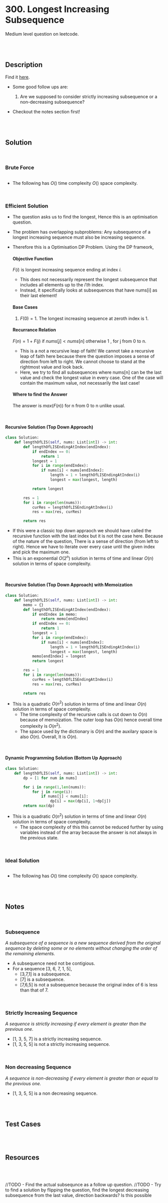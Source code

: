 # 300. Longest Increasing Subsequence

Medium level question on leetcode.

<br>
<br>

## Description

Find it [here](https://leetcode.com/problems/longest-increasing-subsequence/description/).

- Some good follow ups are:

  1. Are we supposed to consider strictly increasing subsequence or a non-decreasing subsequence?

- Checkout the notes section first!

<br>
<br>

## Solution

<br>

### Brute Force

```py

```

- The following has $O()$ time complexity $O()$ space complexity.

<br>

### Efficient Solution

- The question asks us to find the longest, Hence this is an optimisation question.
- The problem has overlapping subproblems: Any subsequence of a longest increasing sequence must also be increasing sequence.
- Therefore this is a Optimisation DP Problem. Using the DP frameork,

  #### Objective Function

  $F(i)$ is longest increasing sequence ending at index $i$.

  - This does not necessarily represent the longest subsequence that includes all elements up to the $i'th$ index.
  - Instead, it specifically looks at subsequences that have nums[i] as their last element!

  #### Base Cases

  1. $F(0) = 1$. The longest increasing sequence at zeroth index is 1.

  #### Recurrance Relation

  $F(n) = 1+F(j)$ if $nums[j]<nums[n]$ otherwise 1 , for j from 0 to n.

  - This is a not a recursive leap of faith! We cannot take a recursive leap of faith here because there the question imposes a sense of direction from left to right. We cannot choose to stand at the rightmost value and look back.
  - Here, we try to find all subsequences where nums[n] can be the last value and check the longest value in every case. One of the case will contain the maximum value, not necessarily the last case!

  #### Where to find the Answer

  The answer is $max(F(n))$ for n from 0 to n unlike usual.

<br>

#### Recursive Solution (Top Down Approach)

```py
class Solution:
    def lengthOfLIS(self, nums: List[int]) -> int:
        def lengthOfLISEndingAtIndex(endIndex):
            if endIndex == 0:
                return 1
            longest = 1
            for i in range(endIndex):
                if nums[i] < nums[endIndex]:
                    length = 1 + lengthOfLISEndingAtIndex(i)
                    longest = max(longest, length)

            return longest

        res = 1
        for i in range(len(nums)):
            curRes = lengthOfLISEndingAtIndex(i)
            res = max(res, curRes)

        return res
```

- If this were a classic top down appraoch we should have called the recursive function with the last index but it is not the case here. Because of the nature of the question, There is a sense of direction (from left to right). Hence we have to iterate over every case until the given index and pick the maximum one.
- This is an exponential $O(2^n)$ solution in terms of time and linear $O(n)$ solution in terms of space complexity.

<br>

#### Recursive Solution (Top Down Approach) with Memoization

```py
class Solution:
    def lengthOfLIS(self, nums: List[int]) -> int:
        memo = {}
        def lengthOfLISEndingAtIndex(endIndex):
            if endIndex in memo:
                return memo[endIndex]
            if endIndex == 0:
                return 1
            longest = 1
            for i in range(endIndex):
                if nums[i] < nums[endIndex]:
                    length = 1 + lengthOfLISEndingAtIndex(i)
                    longest = max(longest, length)
            memo[endIndex] = longest
            return longest

        res = 1
        for i in range(len(nums)):
            curRes = lengthOfLISEndingAtIndex(i)
            res = max(res, curRes)

        return res
```

- This is a quadratic $O(n^2)$ solution in terms of time and linear $O(n)$ solution in terms of space complexity.
  - The time complexity of the recursive calls is cut down to $O(n)$ because of memoization. The outer loop has $O(n)$ hence overall time complexity is $O(n^2)$.
  - The space used by the dictionary is $O(n)$ and the auxilary space is also $O(n)$. Overall, It is $O(n)$.

<br>

#### Dynamic Programming Solution (Bottom Up Approach)

```py
class Solution:
    def lengthOfLIS(self, nums: List[int]) -> int:
        dp = [1 for num in nums]

        for i in range(1,len(nums)):
            for j in range(i):
                if nums[j] < nums[i]:
                    dp[i] = max(dp[i], 1+dp[j])
        return max(dp)
```

- This is a quadratic $O(n^2)$ solution in terms of time and linear $O(n)$ solution in terms of space complexity.
  - The space complexity of this this cannot be reduced further by using variables instead of the array because the answer is not always in the previous state.

<br>

### Ideal Solution

```py

```

- The following has $O()$ time complexity $O()$ space complexity.

<br>
<br>

## Notes

<br>

### Subsequence

_A subsequence of a sequence is a new sequence derived from the original sequence by deleting some or no elements without changing the order of the remaining elements._

- A subsequence need not be contigious.
- For a sequence [3, 6, 7, 1, 5],
  - [3,7,1] is a subsequence.
  - [7] is a subsequence.
  - [7,6,5] is not a subsequence because the original index of 6 is less than that of 7.

<br>

### Strictly Increasing Sequence

_A sequence is strictly increasing if every element is greater than the previous one._

- [1, 3, 5, 7] is a strictly increasing sequence.
- [1, 3, 5, 5] is not a strictly increasing sequence.

<br>

### Non decreasing Sequence

_A sequence is non-decreasing if every element is greater than or equal to the previous one._

- [1, 3, 5, 5] is a non decreasing sequence.

<br>
<br>

## Test Cases

<br>
<br>

## Resources

<br>
<br>

//TODO - Find the actual subsequnce as a follow up question.
//TODO - Try to find a solution by flipping the question, find the longest decreasing subsequence from the last value, direction backwards? Is this possible
